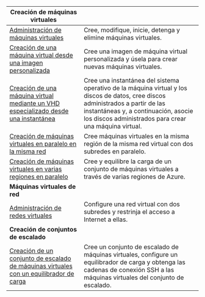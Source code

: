 | **Creación de máquinas virtuales** || 
|---|---|
| [Administración de máquinas virtuales][1] | Cree, modifique, inicie, detenga y elimine máquinas virtuales. |
| [Creación de una máquina virtual desde una imagen personalizada][2] | Cree una imagen de máquina virtual personalizada y úsela para crear nuevas máquinas virtuales. | 
| [Creación de una máquina virtual mediante un VHD especializado desde una instantánea][3] | Cree una instantánea del sistema operativo de la máquina virtual y los discos de datos, cree discos administrados a partir de las instantáneas y, a continuación, asocie los discos administrados para crear una máquina virtual. |  
| [Creación de máquinas virtuales en paralelo en la misma red][4] | Cree máquinas virtuales en la misma región de la misma red virtual con dos subredes en paralelo. |
| [Creación de máquinas virtuales en varias regiones en paralelo][5] | Cree y equilibre la carga de un conjunto de máquinas virtuales a través de varias regiones de Azure. |
| **Máquinas virtuales de red** || 
| [Administración de redes virtuales][6] | Configure una red virtual con dos subredes y restrinja el acceso a Internet a ellas. |
| **Creación de conjuntos de escalado** ||
| [Creación de un conjunto de escalado de máquinas virtuales con un equilibrador de carga][7] | Cree un conjunto de escalado de máquinas virtuales, configure un equilibrador de carga y obtenga las cadenas de conexión SSH a las máquinas virtuales del conjunto de escalado. |

[1]: ../java-sdk-manage-virtual-machines.md
[2]: https://azure.microsoft.com/resources/samples/managed-disk-java-create-virtual-machine-using-custom-image/
[3]: https://azure.microsoft.com/resources/samples/managed-disk-java-create-virtual-machine-using-specialized-disk-from-vhd/
[4]: https://azure.microsoft.com/resources/samples/compute-java-manage-virtual-machines-in-parallel/
[5]: ../java-sdk-virtual-machines-in-parallel.md
[6]: ../java-sdk-manage-virtual-networks.md
[7]: ../java-sdk-manage-vm-scalesets.md